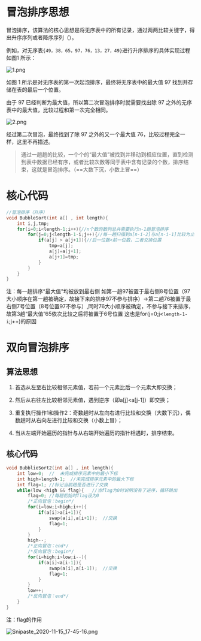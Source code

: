 # 冒泡排序思想

冒泡排序，该算法的核心思想是将无序表中的所有记录，通过两两比较关键字，得出升序序列或者降序序列（）。

例如，对无序表`{49，38，65，97，76，13，27，49}`进行升序排序的具体实现过程如图1 所示：

![1.png](https://i.loli.net/2020/11/15/mjQkZzH9yaT2cfr.png)

如图 1 所示是对无序表的第一次起泡排序，最终将无序表中的最大值 97 找到并存储在表的最后一个位置。

由于 97 已经判断为最大值，所以第二次冒泡排序时就需要找出除 97 之外的无序表中的最大值，比较过程和第一次完全相同。

![2.png](https://i.loli.net/2020/11/15/v4uTo3eYIRhrLAB.png)

经过第二次冒泡，最终找到了除 97 之外的又一个最大值 76，比较过程完全一样，这里不再描述。

> 通过一趟趟的比较，一个个的“最大值”被找到并移动到相应位置，直到检测到表中数据已经有序，或者比较次数等同于表中含有记录的个数，排序结束，这就是冒泡排序。（==大数下沉，小数上冒==）

# 核心代码

~~~c
//冒泡排序（升序）
void BubbleSort(int a[] , int length){
    int i,j,tmp;
    for(i=0;i<length-1;i++){//n个数的数列总共需要执行n-1趟冒泡排序
        for(j=0;j<length-1-i;j++){//每一趟扫描到a[n-i-2]与a[n-i-1]比较为止
            if(a[j] > a[j+1]){//后一位数<前一位数，二者交换位置
                tmp=a[j];
                a[j]=a[j+1];
                a[j+1]=tmp;
            }
        }
    }
}
~~~

注：每一趟排序“最大值”均被放到最右侧
如第一趟97被置于最右侧8号位置（97大小顺序在第一趟被确定，故接下来的排序97不参与排序）→第二趟76被置于最右侧7号位置（8号位置97不参与）,同时76大小顺序被确定，不参与接下来排序，故第3趟“最大值”65依次比较之后将被置于6号位置
这也是for(j=0;j<`length-1-i`;j++)的原因

# 双向冒泡排序

## 算法思想

1. 首选从左至右比较相邻元素值，若前一个元素比后一个元素大即交换；

2. 然后从右往左比较相邻元素值，遇到逆序（即a[j]<a[j-1]）即交换；

3. 重复执行操作1和操作2：奇数趟时从左向右进行比较和交换（大数下沉），偶数趟时从右向左进行比较和交换（小数上冒）；
4. 当从左端开始遍历的指针与从右端开始遍历的指针相遇时，排序结束。

## 核心代码

~~~c
void BubblieSort2(int a[] , int length){
    int low=0;	//	未完成排序元素中的最小下标
    int high=length-1;	//未完成排序元素中的最大下标
    int flag=1;	//标记当前趟是否进行了交换
    while(low <high && flag){	//当flag为0时说明没有了逆序，循环跳出
        flag=0;	//每趟初始时flag设为0
        /*正向冒泡：begin*/
        for(i=low;i<high;i++){
            if(a[i]>a[i+1]){
                swap(a[i],a[i+1]);	//交换
                flag=1;
            }
        }
        high--;
        /*正向冒泡：end*/
        /*反向冒泡：begin*/
        for(i=high;i>low;i--){
            if(a[i]<a[i-1]){
                swap(a[i],a[i-1]);	//交换
                flag=1;
            }
        }
        low++;
        /*反向冒泡：end*/
    }
}
~~~

注：flag的作用

![Snipaste_2020-11-15_17-45-16.png](https://i.loli.net/2020/11/15/CwhaOGs2Rt7ML4z.png)